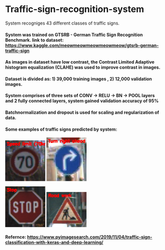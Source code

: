 # Traffic-sign-recognition-system
System recogniges 43 different classes of traffic signs.

#### System was trained on GTSRB - German Traffic Sign Recognition Benchmark. link to dataset: https://www.kaggle.com/meowmeowmeowmeowmeow/gtsrb-german-traffic-sign

#### As images in dataset have low contrast, the Contrast Limited Adaptive histogram equalization (CLAHE) was used to improve contrast in images. 

#### Dataset is divided as: 1) 39,000 training images , 2) 12,000 validation images.

#### System comprises of three sets of CONV -> RELU -> BN -> POOL layers and 2 fully connected layers, system gained validation accuracy of 95%

#### Batchnormalization and dropout is used for scaling and regularization of data. 

#### Some examples of traffic signs predicted by system:
![Output image](examples/0.png)    ![Output image](examples/1.png)

![Output image](examples/12.png)    ![Output image](examples/23.png)

#### Refernce: https://www.pyimagesearch.com/2019/11/04/traffic-sign-classification-with-keras-and-deep-learning/
